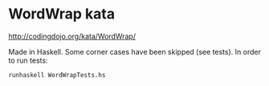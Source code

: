 # WordWrap kata
http://codingdojo.org/kata/WordWrap/

Made in Haskell. Some corner cases have been skipped (see tests).
In order to run tests:

    runhaskell WordWrapTests.hs
